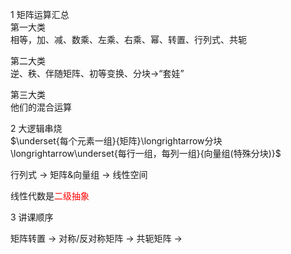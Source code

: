 1 矩阵运算汇总  
第一大类  
相等，加、减、数乘、左乘、右乘、幂、转置、行列式、共轭  
  
第二大类  
逆、秩、伴随矩阵、初等变换、分块→“套娃”  
  
第三大类  
他们的混合运算  
  
2 大逻辑串烧  
$\underset{每个元素一组}{矩阵}\longrightarrow分块\longrightarrow\underset{每行一组，每列一组}{向量组(特殊分块)}$  
  
行列式 $\longrightarrow$ 矩阵&向量组 $\longrightarrow$ 线性空间  
  
线性代数是<font color=red>二级抽象</font>  
  
3 讲课顺序  
  
矩阵转置 $\to$ 对称/反对称矩阵 $\to$ 共轭矩阵 $\to$  
